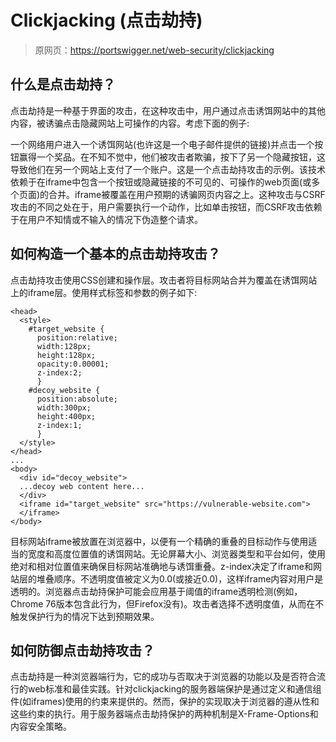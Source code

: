 # Clickjacking (点击劫持)

> 原网页：https://portswigger.net/web-security/clickjacking

## 什么是点击劫持？

点击劫持是一种基于界面的攻击，在这种攻击中，用户通过点击诱饵网站中的其他内容，被诱骗点击隐藏网站上可操作的内容。考虑下面的例子:

一个网络用户进入一个诱饵网站(也许这是一个电子邮件提供的链接)并点击一个按钮赢得一个奖品。在不知不觉中，他们被攻击者欺骗，按下了另一个隐藏按钮，这导致他们在另一个网站上支付了一个账户。这是一个点击劫持攻击的示例。该技术依赖于在iframe中包含一个按钮或隐藏链接的不可见的、可操作的web页面(或多个页面)的合并。iframe被覆盖在用户预期的诱骗网页内容之上。这种攻击与CSRF攻击的不同之处在于，用户需要执行一个动作，比如单击按钮，而CSRF攻击依赖于在用户不知情或不输入的情况下伪造整个请求。

## 如何构造一个基本的点击劫持攻击？

点击劫持攻击使用CSS创建和操作层。攻击者将目标网站合并为覆盖在诱饵网站上的iframe层。使用样式标签和参数的例子如下:

```
<head>
  <style>
    #target_website {
      position:relative;
      width:128px;
      height:128px;
      opacity:0.00001;
      z-index:2;
      }
    #decoy_website {
      position:absolute;
      width:300px;
      height:400px;
      z-index:1;
      }
  </style>
</head>
...
<body>
  <div id="decoy_website">
  ...decoy web content here...
  </div>
  <iframe id="target_website" src="https://vulnerable-website.com">
  </iframe>
</body>
```

目标网站iframe被放置在浏览器中，以便有一个精确的重叠的目标动作与使用适当的宽度和高度位置值的诱饵网站。无论屏幕大小、浏览器类型和平台如何，使用绝对和相对位置值来确保目标网站准确地与诱饵重叠。z-index决定了iframe和网站层的堆叠顺序。不透明度值被定义为0.0(或接近0.0)，这样iframe内容对用户是透明的。浏览器点击劫持保护可能会应用基于阈值的iframe透明检测(例如，Chrome 76版本包含此行为，但Firefox没有)。攻击者选择不透明度值，从而在不触发保护行为的情况下达到预期效果。

## 如何防御点击劫持攻击？

点击劫持是一种浏览器端行为，它的成功与否取决于浏览器的功能以及是否符合流行的web标准和最佳实践。针对clickjacking的服务器端保护是通过定义和通信组件(如iframes)使用的约束来提供的。然而，保护的实现取决于浏览器的遵从性和这些约束的执行。用于服务器端点击劫持保护的两种机制是X-Frame-Options和内容安全策略。